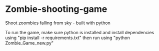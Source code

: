 # Zombie-shooting-game
Shoot zoombies falling from sky -  built with python

To run the game, make sure python is installed and install dependencies using "pip install -r requirements.txt" then run using "python Zombie_Game_new.py"
